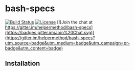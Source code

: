 # bash-specs

[![Build Status](https://travis-ci.org/helpermethod/bash-specs.svg?branch=master)](https://travis-ci.org/helpermethod/bash-specs) 
[![License](https://img.shields.io/badge/license-GPLv3-blue.svg)](http://www.gnu.org/licenses/gpl.html)
[![Join the chat at https://gitter.im/helpermethod/bash-specs](https://badges.gitter.im/Join%20Chat.svg)](https://gitter.im/helpermethod/bash-specs?utm_source=badge&utm_medium=badge&utm_campaign=pr-badge&utm_content=badge)

## Installation
